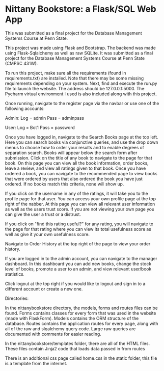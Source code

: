
<h1> Nittany Bookstore: a Flask/SQL Web App </h1>


This was submitted as a final project for the Database Management Systems Course at Penn State.

This project was made using Flask and Bootstrap. The backend was made using Flask-Sqlalchemy as well as raw SQLite. It was submitted as a final project for the Database Management Systems Course at Penn State (CMPSC 431W).

To run this project, make sure all the requirements (found in requirements.txt) are installed. Note that there may be some missing requirements depending on your system.
Next, find and execute the run.py file to launch the website. The address should be 127.0.0.1:5000. The Pycharm virtual environment I used is also included along with this project.



Once running, navigate to the register page via the navbar or use one of the following accounts:

Admin:
Log = admin
Pass = adminpass

User:
Log = Bot1
Pass = password


Once you have logged in, navigate to the Search Books page at the top left. Here you can search books via conjunctive queries, and use the drop down menus to choose how to order your results and to enable degrees of separation search. Books will appear below the search form after submission. Click on the title of any book to navigate to the page for that book. On this page you can view all the book information, order books, leave a review, and view all ratings given to that book. Once you have ordered a book, you can navigate to the recommended page to view books that were ordered by users that also ordered the book you have just ordered. If no books match this criteria, none will show up.

If you click on the username in any of the ratings, it will take you to the profile page for that user. You can access your own profile page at the top right of the nabber. At this page you can view all relevant user information as well as the users trust score. If you are not viewing your own page you can give the user a trust or a distrust.

If you click on "find this rating useful?" for any rating, you will navigate to the page for that rating where you can view its total usefulness score as well as give it your own usefulness score.

Navigate to Order History at the top right of the page to view your order history.

If you are logged in to the admin account, you can navigate to the manager dashboard. In this dashboard you can add new books, change the stock level of books, promote a user to an admin, and view relevant user/book statistics. 

Click logout at the top right if you would like to logout and sign in to a different account or create a new one.

Directories:

In the nittanybookstore directory, the models, forms and routes files can be found. Forms contains classes for every form that was used in the website (made with FlaskForm). Models contains the ORM structure of the database. Routes contains the application routes for every page, along with all of the raw and slqalchemy query code. Large raw queries are documented with comments for easier reading.

In the nittanybookstore/templates folder, there are all of the HTML files. These files contain Jinja2 code that loads data passed in from routes

There is an additional css page called home.css in the static folder, this file is a template from the internet.
